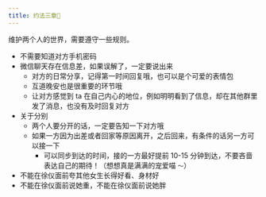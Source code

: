 ```yaml
---
title: 约法三章📜
---
```


维护两个人的世界，需要遵守一些规则。

- 不需要知道对方手机密码
- 微信聊天存在信息差，如果误解了，一定要说出来
  - 对方的日常分享，记得第一时间回复哦，也可以是个可爱的表情包
  - 互道晚安也是很重要的环节哦
  - 让对方感觉到 ta 在自己内心的地位，例如明明看到了信息，却在其他群里发了消息，也没有及时回复对方
- 关于分别
  - 两个人要分开的话，一定要告知一下对方哦 
  - 如果一方因为出差或者回家等原因离开，之后回来，有条件的话另一方可以接一下
	- 可以同步到达的时间，接的一方最好提前 10-15 分钟到达，不要吝啬表达自己的期待！（想想真是满满的宠爱喵 `～`）
- 不能在徐仪面前夸其他女生长得好看、身材好
- 不能在徐仪面前说她重，不能在徐仪面前说她胖
